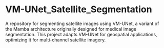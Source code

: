 # VM-UNet_Satellite_Segmentation
A repository for segmenting satellite images using VM-UNet, a variant of the Mamba architecture originally designed for medical image segmentation. This project adapts VM-UNet for geospatial applications, optimizing it for multi-channel satellite imagery.
